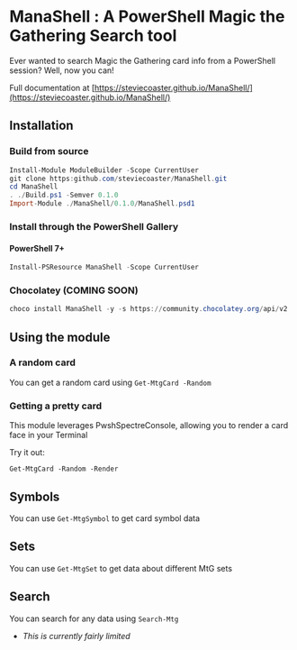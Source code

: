 # ManaShell : A PowerShell Magic the Gathering Search tool

Ever wanted to search Magic the Gathering card info from a PowerShell session?
Well, now you can!

Full documentation at [https://steviecoaster.github.io/ManaShell/](https://steviecoaster.github.io/ManaShell/)

## Installation

### Build from source

```powershell
Install-Module ModuleBuilder -Scope CurrentUser
git clone https:github.com/steviecoaster/ManaShell.git
cd ManaShell
. ./Build.ps1 -Semver 0.1.0
Import-Module ./ManaShell/0.1.0/ManaShell.psd1
```

### Install through the PowerShell Gallery

#### PowerShell 7+

```powershell
Install-PSResource ManaShell -Scope CurrentUser
```

### Chocolatey (COMING SOON)

```powershell
choco install ManaShell -y -s https://community.chocolatey.org/api/v2
```

## Using the module

### A random card

You can get a random card using `Get-MtgCard -Random`

### Getting a pretty card

This module leverages PwshSpectreConsole, allowing you to render a card face in your Terminal

Try it out:

`Get-MtgCard -Random -Render`

## Symbols

You can use `Get-MtgSymbol` to get card symbol data

## Sets

You can use `Get-MtgSet` to get data about different MtG sets

## Search

You can search for any data using `Search-Mtg`

* _This is currently fairly limited_